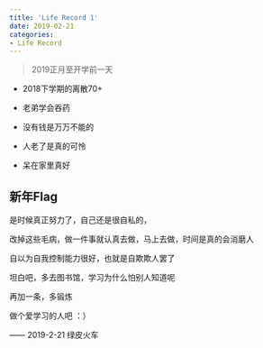 ```yaml
---
title: 'Life Record 1'
date: 2019-02-21
categories:
- Life Record
---
```


> 2019正月至开学前一天

- 2018下学期的离散70+

- 老弟学会吞药

- 没有钱是万万不能的

- 人老了是真的可怜

- 呆在家里真好

<!-- more -->

## 新年Flag

是时候真正努力了，自己还是很自私的，  

改掉这些毛病，做一件事就认真去做，马上去做，时间是真的会消磨人  

自以为自我控制能力很好，也就是自欺欺人罢了  

坦白吧，多去图书馆，学习为什么怕别人知道呢  

再加一条，多锻炼  

做个爱学习的人吧 ：）

—— 2019-2-21 绿皮火车

